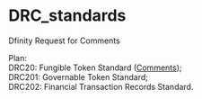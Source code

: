 # DRC_standards
Dfinity Request for Comments

Plan:  
DRC20: Fungible Token Standard ([Comments](https://github.com/iclighthouse/DRC_standards/issues/1));  
DRC201: Governable Token Standard;  
DRC202: Financial Transaction Records Standard.  
